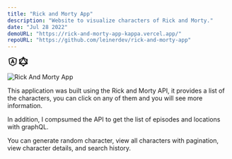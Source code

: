 ```yaml
---
title: "Rick and Morty App"
description: "Website to visualize characters of Rick and Morty."
date: "Jul 28 2022"
demoURL: "https://rick-and-morty-app-kappa.vercel.app/"
repoURL: "https://github.com/leinerdev/rick-and-morty-app"
---
```


<div style="display: flex;">
  <svg xmlns="http://www.w3.org/2000/svg"  width="24"  height="24"  viewBox="0 0 24 24"  fill="none"  stroke="currentColor"  stroke-width="2"  stroke-linecap="round"  stroke-linejoin="round"  class="icon icon-tabler icons-tabler-outline icon-tabler-brand-angular"><path stroke="none" d="M0 0h24v24H0z" fill="none"/><path d="M5.428 17.245l6.076 3.471a1 1 0 0 0 .992 0l6.076 -3.471a1 1 0 0 0 .495 -.734l1.323 -9.704a1 1 0 0 0 -.658 -1.078l-7.4 -2.612a1 1 0 0 0 -.665 0l-7.399 2.613a1 1 0 0 0 -.658 1.078l1.323 9.704a1 1 0 0 0 .495 .734z" /><path d="M9 15l3 -8l3 8" /><path d="M10 13h4" /></svg>
  <svg  xmlns="http://www.w3.org/2000/svg"  width="24"  height="24"  viewBox="0 0 24 24"  fill="none"  stroke="currentColor"  stroke-width="2"  stroke-linecap="round"  stroke-linejoin="round"  class="icon icon-tabler icons-tabler-outline icon-tabler-brand-graphql"><path stroke="none" d="M0 0h24v24H0z" fill="none"/><path d="M4 8l8 -5l8 5v8l-8 5l-8 -5z" /><path d="M12 4l7.5 12h-15z" /><path d="M11 3a1 1 0 1 0 2 0a1 1 0 0 0 -2 0" /><path d="M11 21a1 1 0 1 0 2 0a1 1 0 0 0 -2 0" /><path d="M3 8a1 1 0 1 0 2 0a1 1 0 0 0 -2 0" /><path d="M3 16a1 1 0 1 0 2 0a1 1 0 0 0 -2 0" /><path d="M19 16a1 1 0 1 0 2 0a1 1 0 0 0 -2 0" /><path d="M19 8a1 1 0 1 0 2 0a1 1 0 0 0 -2 0" /></svg>
</div>

![Rick And Morty App](/rick-and-morty.png)

This application was built using the Rick and Morty API, it provides a list of the characters, you can click on any of them and you will see more information.

In addition, I compsumed the API to get the list of episodes and locations with graphQL.

You can generate random character, view all characters with pagination, view character details, and search history.